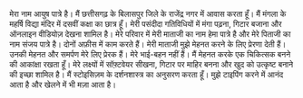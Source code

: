 मेरा नाम आयुष पात्रे है। मैं छत्तीसगढ़ के बिलासपुर जिले के राजेंद्र नगर में आवास करता हूँ। मैं मंगला के महर्षि विद्या मंदिर में दसवीं कक्षा का छात्र हूँ। मेरी पसंदीदा गतिविधियों में मंगा पढ़ना, गिटार बजाना और ऑनलाइन वीडियोज़ देखना शामिल है। मेरे परिवार में मेरी माताजी का नाम हेमा पात्रे है और मेरे पिताजी का नाम संजय पात्रे है। दोनों अफ़ीस में काम करते हैं। मेरी माताजी मुझे मेहनत करने के लिए प्रेरणा देती हैं। उनकी मेहनत और समर्पण मेरे लिए प्रेरक हैं। मेरे भाई-बहन नहीं हैं। मैं मेहनत करके एक चिकित्सक बनने की आकांक्षा रखता हूँ। मेरे लक्ष्यों में सॉफ़्टवेयर सीखना, गिटार पर माहिर बनना और खुद को उत्कृष्ट बनाने की इच्छा शामिल है। मैं स्टोइसिज़म के दर्शनशास्त्र का अनुसरण करता हूँ। मुझे टाइपिंग करने में आनंद आता है और खेलने में भी मज़ा आता है।
